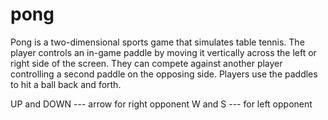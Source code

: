 # pong
 Pong is a two-dimensional sports game that simulates table tennis.  The player controls an in-game paddle by moving it vertically across  the left or right side of the screen. They can compete against another  player controlling a second paddle on the opposing side. Players use the  paddles to hit a ball back and forth. 

 UP and DOWN --- arrow for right opponent
 W and S --- for left opponent
